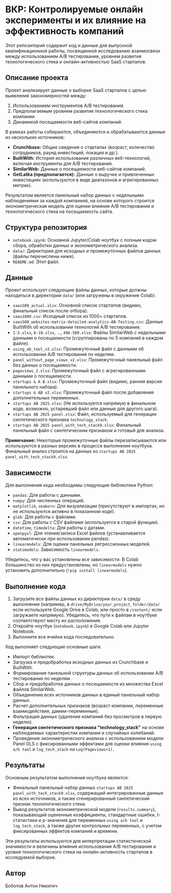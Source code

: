 # ВКР: Контролируемые онлайн эксперименты и их влияние на эффективность компаний

Этот репозиторий содержит код и данные для выпускной квалификационной работы, посвященной исследованию взаимосвязи между использованием A/B тестирования, уровнем развития технологического стека и онлайн-активностью SaaS стартапов.

## Описание проекта

Проект анализирует данные о выборке SaaS стартапов с целью выявления закономерностей между:
1.  Использованием инструментов A/B тестирования.
2.  Предполагаемым уровнем развития технологического стека компании.
3.  Динамикой посещаемости веб-сайтов компаний.

В рамках работы собираются, объединяются и обрабатываются данные из нескольких источников:
*   **Crunchbase:** Общие сведения о стартапах (возраст, количество сотрудников, раунд инвестиций, локация и др.).
*   **BuiltWith:** История использования различных веб-технологий, включая инструменты для A/B тестирования.
*   **SimilarWeb:** Данные о посещаемости веб-сайтов компаний.
*   **GetLatka (предполагается):** Данные о выручке и привлеченных инвестициях (используются в виде диапазонов и агрегированных метрик).

Результатом является панельный набор данных с недельными наблюдениями за каждой компанией, на основе которого строится эконометрическая модель для оценки влияния A/B тестирования и технологического стека на посещаемость сайта.

## Структура репозитория

*   `notebook.ipynb`: Основной Jupyter/Colab ноутбук с полным кодом сбора, обработки данных и эконометрического анализа.
*   `data/`: Директория для исходных и промежуточных файлов данных (файлы перечислены ниже).
*   `README.md`: Этот файл.

## Данные

Проект использует следующие файлы данных, которые должны находиться в директории `data/` (или загружены в окружение Colab):

*   `saas500_actual.xlsx`: Основной список стартапов (видимо, финальный список после отбора).
*   `saas1000.csv`: Исходный список из 1000+ стартапов.
*   `saas500_websites-matrix-detailed-analytics-AB-Testing.csv`: Данные BuiltWith об использовании технологий A/B тестирования.
*   `1-5.xlsx`, `6-10.xlsx`, ..., `496-500.xlsx`: Файлы SimilarWeb с недельными данными о посещаемости (сгруппированы по 5 компаний в каждом файле).
*   `using_ab_tool_v2.xlsx`: Промежуточный файл с данными об использовании A/B тестирования по неделям.
*   `panel_without_page_views_v2.xlsx`: Промежуточный панельный файл без данных о посещаемости.
*   `pageviews_2.xlsx`: Промежуточный файл с агрегированными данными о посещаемости.
*   `startups & A B.xlsx`: Промежуточный файл (видимо, ранняя версия панельного набора).
*   `startups & AB v2.xlsx`: Промежуточный файл после добавления дополнительных переменных.
*   `startups AB 2025.xlsx`: (Не используется напрямую в финальном коде, возможно, устаревший файл или данные для другого шага).
*   `startups AB 2025 panel.xlsx`: Файл, используемый для генерации синтетического признака `technology_stack`.
*   `startups AB 2025 panel_with_tech_stack9.xlsx`: Финальный панельный файл с синтетическим признаком и готовый для анализа.

**Примечание:** Некоторые промежуточные файлы перезаписываются или используются в разных версиях в процессе выполнения ноутбука. Финальный анализ строится на данных из `startups AB 2025 panel_with_tech_stack9.xlsx`.

## Зависимости

Для выполнения кода необходимы следующие библиотеки Python:

*   `pandas`: Для работы с данными.
*   `numpy`: Для численных операций.
*   `matplotlib`, `seaborn`: Для визуализации (присутствуют в импортах, но не используются активно в показанном коде).
*   `glob`: Для работы с файлами.
*   `csv`: Для работы с CSV файлами (используется в старой функции).
*   `datetime`, `timedelta`: Для работы с датами.
*   `openpyxl`: Для чтения/записи Excel файлов (устанавливается автоматически при использовании pandas).
*   `linearmodels`: Для оценки панельных регрессионных моделей.
*   `statsmodels`: Зависимость `linearmodels`.

Убедитесь, что у вас установлены все зависимости. В Colab большинство из них предустановлены, но `linearmodels` нужно установить дополнительно (`!pip install linearmodels`).

## Выполнение кода


1.  Загрузите все файлы данных из директории `data/` в среду выполнения (например, в `drive/MyDrive/your_project_folder/data/` если используете Google Drive в Colab, или просто в `/content/` если загружаете напрямую). Убедитесь, что пути к файлам в ноутбуке соответствуют месту их расположения.
2.  Откройте ноутбук (`notebook.ipynb`) в Google Colab или Jupyter Notebook.
3.  Выполните все ячейки кода последовательно.

Код выполняет следующие основные шаги:
*   Импорт библиотек.
*   Загрузка и предобработка исходных данных из Crunchbase и BuiltWith.
*   Формирование панельной структуры данных об использовании A/B тестирования по неделям.
*   Сбор и предобработка данных о посещаемости из множества Excel файлов SimilarWeb.
*   Объединение всех источников данных в единый панельный набор данных.
*   Расчет дополнительных признаков (возраст компании, переменные взаимодействия, дамми-переменные).
*   Фильтрация данных (удаление компаний без просмотров в первую неделю).
*   **Генерация синтетического признака "technology\_stack"** на основе наблюдаемых характеристик компании и случайных колебаний.
*   Проведение эконометрического анализа с использованием модели Panel OLS с фиксированными эффектами для оценки влияния `using a/b tool` и `log_tech_stack` на `Log(Pageviews+1)`.

## Результаты

Основным результатом выполнения ноутбука является:
*   Финальный панельный набор данных `startups AB 2025 panel_with_tech_stack9.xlsx`, содержащий интегрированные данные из всех источников, а также сгенерированный синтетический признак технологического стека.
*   Вывод результатов эконометрической модели (`results.summary`), показывающий оцененные коэффициенты, стандартные ошибки, t-статистики и p-значения для переменных `using a/b tool` и `log_tech_stack`, а также других контрольных переменных, с учетом фиксированных эффектов компаний и времени.

Эти результаты используются для интерпретации статистической значимости и величины влияния использования A/B тестирования и уровня технологического стека на онлайн-активность стартапов в исследуемой выборке.

## Автор

Боботов Антон Никитич

